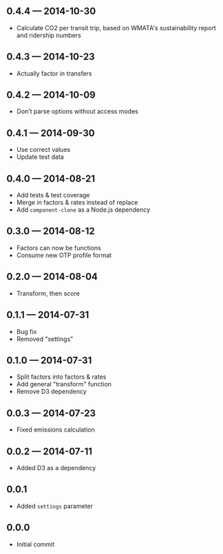 
## 0.4.4 — 2014-10-30

* Calculate CO2 per transit trip, based on WMATA's sustainability report and ridership numbers

## 0.4.3 — 2014-10-23

* Actually factor in transfers

## 0.4.2 — 2014-10-09

* Don't parse options without access modes

## 0.4.1 — 2014-09-30

* Use correct values
* Update test data

## 0.4.0 — 2014-08-21

* Add tests & test coverage
* Merge in factors & rates instead of replace
* Add `component-clone` as a Node.js dependency

## 0.3.0 — 2014-08-12

* Factors can now be functions
* Consume new OTP profile format

## 0.2.0 — 2014-08-04

* Transform, then score

## 0.1.1 — 2014-07-31

* Bug fix
* Removed "settings"

## 0.1.0 — 2014-07-31

* Split factors into factors & rates
* Add general "transform" function
* Remove D3 dependency

## 0.0.3 — 2014-07-23

* Fixed emissions calculation

## 0.0.2 — 2014-07-11

* Added D3 as a dependency

## 0.0.1

* Added `settings` parameter

## 0.0.0

* Initial commit
